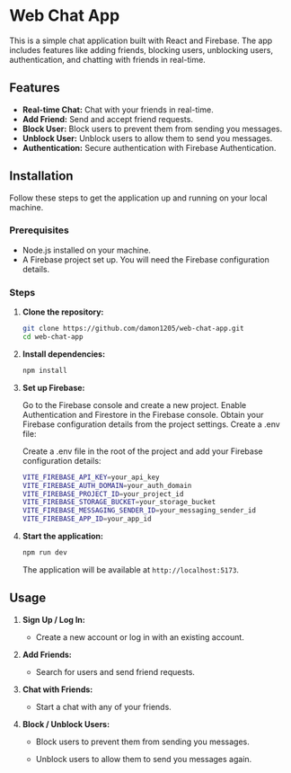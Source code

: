 # Web Chat App

This is a simple chat application built with React and Firebase. The app includes features like adding friends, blocking users, unblocking users, authentication, and chatting with friends in real-time.

## Features

- **Real-time Chat:** Chat with your friends in real-time.
- **Add Friend:** Send and accept friend requests.
- **Block User:** Block users to prevent them from sending you messages.
- **Unblock User:** Unblock users to allow them to send you messages.
- **Authentication:** Secure authentication with Firebase Authentication.

## Installation

Follow these steps to get the application up and running on your local machine.

### Prerequisites

- Node.js installed on your machine.
- A Firebase project set up. You will need the Firebase configuration details.

### Steps

1. **Clone the repository:**

   ```bash
   git clone https://github.com/damon1205/web-chat-app.git
   cd web-chat-app
   ```

2. **Install dependencies:**

   ```bash
   npm install
   ```

3. **Set up Firebase:**

   Go to the Firebase console and create a new project.
   Enable Authentication and Firestore in the Firebase console.
   Obtain your Firebase configuration details from the project settings.
   Create a .env file:

   Create a .env file in the root of the project and add your Firebase configuration details:

   ```bash
   VITE_FIREBASE_API_KEY=your_api_key
   VITE_FIREBASE_AUTH_DOMAIN=your_auth_domain
   VITE_FIREBASE_PROJECT_ID=your_project_id
   VITE_FIREBASE_STORAGE_BUCKET=your_storage_bucket
   VITE_FIREBASE_MESSAGING_SENDER_ID=your_messaging_sender_id
   VITE_FIREBASE_APP_ID=your_app_id
   ```

4. **Start the application:**

   ```bash
   npm run dev
   ```

   The application will be available at `http://localhost:5173`.

## Usage

1. **Sign Up / Log In:**

   - Create a new account or log in with an existing account.

2. **Add Friends:**

   - Search for users and send friend requests.

3. **Chat with Friends:**

   - Start a chat with any of your friends.

4. **Block / Unblock Users:**

   - Block users to prevent them from sending you messages.

   - Unblock users to allow them to send you messages again.
